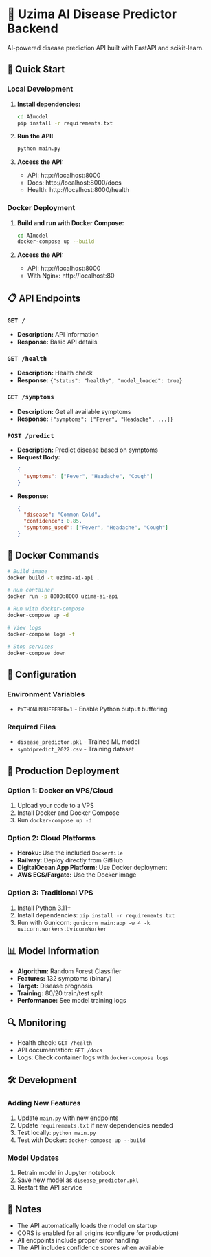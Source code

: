 # 🧠 Uzima AI Disease Predictor Backend

AI-powered disease prediction API built with FastAPI and scikit-learn.

## 🚀 Quick Start

### Local Development

1. **Install dependencies:**
   ```bash
   cd AImodel
   pip install -r requirements.txt
   ```

2. **Run the API:**
   ```bash
   python main.py
   ```

3. **Access the API:**
   - API: http://localhost:8000
   - Docs: http://localhost:8000/docs
   - Health: http://localhost:8000/health

### Docker Deployment

1. **Build and run with Docker Compose:**
   ```bash
   cd AImodel
   docker-compose up --build
   ```

2. **Access the API:**
   - API: http://localhost:8000
   - With Nginx: http://localhost:80

## 📋 API Endpoints

### `GET /`
- **Description:** API information
- **Response:** Basic API details

### `GET /health`
- **Description:** Health check
- **Response:** `{"status": "healthy", "model_loaded": true}`

### `GET /symptoms`
- **Description:** Get all available symptoms
- **Response:** `{"symptoms": ["Fever", "Headache", ...]}`

### `POST /predict`
- **Description:** Predict disease based on symptoms
- **Request Body:**
  ```json
  {
    "symptoms": ["Fever", "Headache", "Cough"]
  }
  ```
- **Response:**
  ```json
  {
    "disease": "Common Cold",
    "confidence": 0.85,
    "symptoms_used": ["Fever", "Headache", "Cough"]
  }
  ```

## 🐳 Docker Commands

```bash
# Build image
docker build -t uzima-ai-api .

# Run container
docker run -p 8000:8000 uzima-ai-api

# Run with docker-compose
docker-compose up -d

# View logs
docker-compose logs -f

# Stop services
docker-compose down
```

## 🔧 Configuration

### Environment Variables
- `PYTHONUNBUFFERED=1` - Enable Python output buffering

### Required Files
- `disease_predictor.pkl` - Trained ML model
- `symbipredict_2022.csv` - Training dataset

## 🚀 Production Deployment

### Option 1: Docker on VPS/Cloud
1. Upload your code to a VPS
2. Install Docker and Docker Compose
3. Run `docker-compose up -d`

### Option 2: Cloud Platforms
- **Heroku:** Use the included `Dockerfile`
- **Railway:** Deploy directly from GitHub
- **DigitalOcean App Platform:** Use Docker deployment
- **AWS ECS/Fargate:** Use the Docker image

### Option 3: Traditional VPS
1. Install Python 3.11+
2. Install dependencies: `pip install -r requirements.txt`
3. Run with Gunicorn: `gunicorn main:app -w 4 -k uvicorn.workers.UvicornWorker`

## 📊 Model Information

- **Algorithm:** Random Forest Classifier
- **Features:** 132 symptoms (binary)
- **Target:** Disease prognosis
- **Training:** 80/20 train/test split
- **Performance:** See model training logs

## 🔍 Monitoring

- Health check: `GET /health`
- API documentation: `GET /docs`
- Logs: Check container logs with `docker-compose logs`

## 🛠️ Development

### Adding New Features
1. Update `main.py` with new endpoints
2. Update `requirements.txt` if new dependencies needed
3. Test locally: `python main.py`
4. Test with Docker: `docker-compose up --build`

### Model Updates
1. Retrain model in Jupyter notebook
2. Save new model as `disease_predictor.pkl`
3. Restart the API service

## 📝 Notes

- The API automatically loads the model on startup
- CORS is enabled for all origins (configure for production)
- All endpoints include proper error handling
- The API includes confidence scores when available
